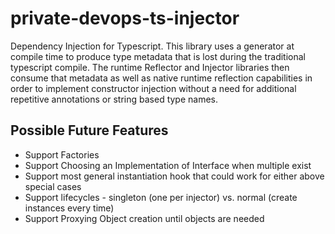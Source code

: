 private-devops-ts-injector
==========================

Dependency Injection for Typescript. This library uses a generator at compile time to produce type
metadata that is lost during the traditional typescript compile. The runtime Reflector and Injector
libraries then consume that metadata as well as native runtime reflection capabilities in order to
implement constructor injection without a need for additional repetitive annotations or string based
type names.

Possible Future Features
------------------------

* Support Factories
* Support Choosing an Implementation of Interface when multiple exist
* Support most general instantiation hook that could work for either above special cases
* Support lifecycles - singleton (one per injector) vs. normal (create instances every time)
* Support Proxying Object creation until objects are needed